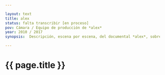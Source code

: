```yaml
---

layout: text
title: alex
status: falta transcribir [en proceso]
pov: Cámara / Equipo de producción de *alex*
year: 2010 / 2017
synopsis:  Descripción, escena por escena, del documental *alex*, sobre la inundación de 2010 en Sabinas y la Región Carbonífera. El documental es un pastiche pretencioso que recuerda a Herzog y Lanzman sin el talento. Diversas notas al pie del texto recogen las impresiones de los realizadores años después de haber filmado el documental, a manera de commentary track. En ese comentario se aprende que en 2018 la productora decidió actualizar y re-editar el documental incluyendo pietaje nuevo.

---
```


# {{ page.title }}
